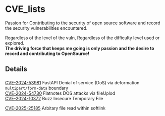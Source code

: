 # CVE_lists
Passion for Contributing to the security of open source software and record the security vulnerabilities encountered.

Regardless of the level of the vuln, Regardless of the difficulty level used or explored.  
**The driving force that keeps me going is only passion and the desire to record and contributing to OpenSource!**

## Details 

###
[CVE-2024-53981](https://github.com/advisories/GHSA-59g5-xgcq-4qw3)  FastAPI Denial of service (DoS) via deformation `multipart/form-data` boundary  
[CVE-2024-54730](https://www.cve.org/CVERecord?id=CVE-2024-54730)     Flatnotes DOS attacks via fileUplod  
[CVE-2024-10372](https://github.com/Startr4ck/CVE_lists/blob/main/buzz/Insecure%20Temporary%20File%20in%20BUZZ.md)  Buzz Insecure Temporary File  

[CVE-2025-25185](https://github.com/binary-husky/gpt_academic/security/advisories/GHSA-gqp5-wm97-qxcv)  Arbitary file read within softlink
